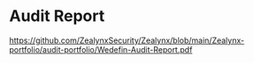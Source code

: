 # Audit Report

https://github.com/ZealynxSecurity/Zealynx/blob/main/Zealynx-portfolio/audit-portfolio/Wedefin-Audit-Report.pdf
